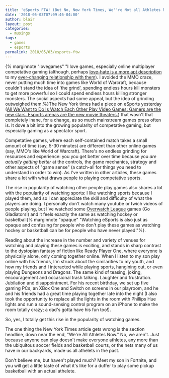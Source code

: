 ```yaml
---
title: 'eSports FTW! (But No, New York Times, We''re Not all Athletes Now)'
date: '2018-05-03T07:09:46-04:00'
author: blair
layout: post
categories:
  - musings
tags:
  - games
  - esports
permalink: 2018/05/03/esports-ftw
---
```

{% marginnote "lovegames" "I love games, especially online multiplayer competative gaming (although, perhaps [love-hate is a more apt description](/2018/03/20/i-love-esports-games-but-i-m-giving-up-on-them/) to my [ever-changing relationship with them](/2018/04/28/overwatch)). I avoided the MMO craze, never putting much time into games like World of Warcraft, because couldn't stand the idea of 'the grind', spending endless hours kill monsters to get more powerful so I could spend endless hours killing stronger monsters.  The social aspects had some appeal, but the idea of grinding outweighed them.%}The New York times had a piece on eSports yesterday ([All We Want to Do Is Watch Each Other Play Video Games: Gamers are the new stars. Esports arenas are the new movie theaters.](https://www.nytimes.com/2018/05/02/style/fortnite.html?hpw&rref=technology&action=click&pgtype=Homepage&module=well-region&region=bottom-well&WT.nav=bottom-well)) that wasn't that completely inane, for a change, as so much mainstream games press often is.  It dove a bit into the growing popularity of competative gaming, but especially gaming as a spectator sport.

Competative games, where each self-contained match takes a small amount of time (say, 5-30 minutes) are different than other online games (say, MMO's like World of Warcraft). There's no endless grinding for resources and experience: you you get better over time because you _are actually getting better_ at the controls, the game mechanics,  strategy and other aspects of "game sense" (a catch-all for things you need to understand in order to win).  As I've written in other articles, these games share a lot with what draws people to playing competative sports.

The rise in popularity of watching other people play games also shares a lot with the popularity of watching sports: I like watching sports because I played them, and so I can appreciate the skill and difficulty of what the players are doing. I personally don't watch many youtube or twich videos of people playing, but I've watched some [Overwatch League](https://overwatchleague.com) games (Go Gladiators!) and it feels exactly the same as watching hockey or basketball{% marginnote "opaque" "Watching eSports is also just as opaque and confusing for people who don't play these games as watching hockey or basketball can be for people who have never played."%}.

Reading about the increase in the number and variety of venues for watching and playing these games is exciting, and stands in sharp contrast to the dystopian fantasy of fiction like Ready Player One, where everyone is physically alone, only coming together online. When I listen to my son play online with his friends, I'm struck about the similarities to my youth, and how my friends and I interacted while playing sports, hangining out, or even playing Dungeons and Dragons. The same kind of teasing, joking, encouragement and occasional trash talking. Laughter and frustration. Jubilation and disappointment.  For his recent birthday, we set up five gaming PCs, an XBox One and Switch on screens in our playroom, and he and his friends had a great time playing together late into the night (I also took the opportunity to replace all the lights in the room with Phillips Hue lights and run a sound-sensing control program on an iPhone to make the room totally crazy; a dad's gotta have his fun too!).

So, yes, I totally get this rise in the popularity of watching games.

The one thing the New York Times article gets wrong is the section headline, down near the end, "We're All Athletes Now."   No, we aren't. Just because anyone can play doesn't make everyone athletes, any more than the ubiquitous soccer fields and basketball courts, or the nets many of us have in our backyards, made us all athelets in the past. 

Don't believe me, but haven't played much? Meet my son in Fortnite, and you will get a little taste of what it's like for a duffer to play some pickup basketball with an actual athelete.
